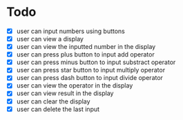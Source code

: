 # Todo

- [x] user can input numbers using buttons
- [x] user can view a display
- [x] user can view the inputted number in the display
- [x] user can press plus button to input add operator
- [x] user can press minus button to input substract operator
- [x] user can press star button to input multiply operator
- [x] user can press dash button to input divide operator
- [x] user can view the operator in the display
- [x] user can view result in the display
- [x] user can clear the display
- [x] user can delete the last input
